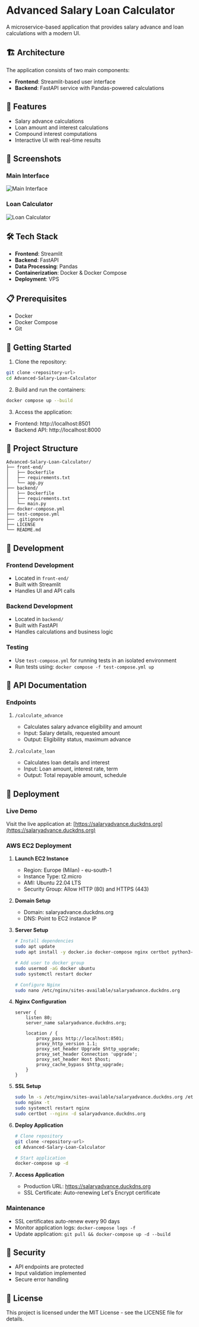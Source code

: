 # Advanced Salary Loan Calculator

A microservice-based application that provides salary advance and loan calculations with a modern UI.

## 🏗️ Architecture

The application consists of two main components:
- **Frontend**: Streamlit-based user interface
- **Backend**: FastAPI service with Pandas-powered calculations

## 🚀 Features

- Salary advance calculations
- Loan amount and interest calculations
- Compound interest computations
- Interactive UI with real-time results

## 📸 Screenshots

### Main Interface
![Main Interface](image1.png)

### Loan Calculator
![Loan Calculator](image%20copy.png)

## 🛠️ Tech Stack

- **Frontend**: Streamlit
- **Backend**: FastAPI
- **Data Processing**: Pandas
- **Containerization**: Docker & Docker Compose
- **Deployment**: VPS

## 📋 Prerequisites

- Docker
- Docker Compose
- Git

## 🚀 Getting Started

1. Clone the repository:
```bash
git clone <repository-url>
cd Advanced-Salary-Loan-Calculator
```

2. Build and run the containers:
```bash
docker compose up --build
```

3. Access the application:
- Frontend: http://localhost:8501
- Backend API: http://localhost:8000

## 📁 Project Structure

```
Advanced-Salary-Loan-Calculator/
├── front-end/
│   ├── Dockerfile
│   ├── requirements.txt
│   └── app.py
├── backend/
│   ├── Dockerfile
│   ├── requirements.txt
│   └── main.py
├── docker-compose.yml
├── test-compose.yml
├── .gitignore
├── LICENSE
└── README.md
```

## 🔧 Development

### Frontend Development
- Located in `front-end/`
- Built with Streamlit
- Handles UI and API calls

### Backend Development
- Located in `backend/`
- Built with FastAPI
- Handles calculations and business logic

### Testing
- Use `test-compose.yml` for running tests in an isolated environment
- Run tests using: `docker compose -f test-compose.yml up`

## 📝 API Documentation

### Endpoints

1. `/calculate_advance`
   - Calculates salary advance eligibility and amount
   - Input: Salary details, requested amount
   - Output: Eligibility status, maximum advance

2. `/calculate_loan`
   - Calculates loan details and interest
   - Input: Loan amount, interest rate, term
   - Output: Total repayable amount, schedule

## 🚀 Deployment

### Live Demo
Visit the live application at: [https://salaryadvance.duckdns.org](https://salaryadvance.duckdns.org)

### AWS EC2 Deployment

1. **Launch EC2 Instance**
   - Region: Europe (Milan) - eu-south-1
   - Instance Type: t2.micro
   - AMI: Ubuntu 22.04 LTS
   - Security Group: Allow HTTP (80) and HTTPS (443)

2. **Domain Setup**
   - Domain: salaryadvance.duckdns.org
   - DNS: Point to EC2 instance IP

3. **Server Setup**
   ```bash
   # Install dependencies
   sudo apt update
   sudo apt install -y docker.io docker-compose nginx certbot python3-certbot-nginx

   # Add user to docker group
   sudo usermod -aG docker ubuntu
   sudo systemctl restart docker

   # Configure Nginx
   sudo nano /etc/nginx/sites-available/salaryadvance.duckdns.org
   ```

4. **Nginx Configuration**
   ```nginx
   server {
       listen 80;
       server_name salaryadvance.duckdns.org;

       location / {
           proxy_pass http://localhost:8501;
           proxy_http_version 1.1;
           proxy_set_header Upgrade $http_upgrade;
           proxy_set_header Connection 'upgrade';
           proxy_set_header Host $host;
           proxy_cache_bypass $http_upgrade;
       }
   }
   ```

5. **SSL Setup**
   ```bash
   sudo ln -s /etc/nginx/sites-available/salaryadvance.duckdns.org /etc/nginx/sites-enabled/
   sudo nginx -t
   sudo systemctl restart nginx
   sudo certbot --nginx -d salaryadvance.duckdns.org
   ```

6. **Deploy Application**
   ```bash
   # Clone repository
   git clone <repository-url>
   cd Advanced-Salary-Loan-Calculator

   # Start application
   docker-compose up -d
   ```

7. **Access Application**
   - Production URL: https://salaryadvance.duckdns.org
   - SSL Certificate: Auto-renewing Let's Encrypt certificate

### Maintenance

- SSL certificates auto-renew every 90 days
- Monitor application logs: `docker-compose logs -f`
- Update application: `git pull && docker-compose up -d --build`

## 🔐 Security

- API endpoints are protected
- Input validation implemented
- Secure error handling

## 📄 License

This project is licensed under the MIT License - see the LICENSE file for details.
